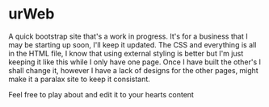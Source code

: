 # urWeb
A quick bootstrap site that's a work in progress. It's for a business that I may be starting up soon, I'll keep it updated.
The CSS and everything is all in the HTML file, I know that using external styling is better but I'm just keeping it like this while I only have one page. Once I have built the other's I shall change it, however I have a lack of designs for the other pages, might make it a paralax site to keep it consistant.

Feel free to play about and edit it to your hearts content
